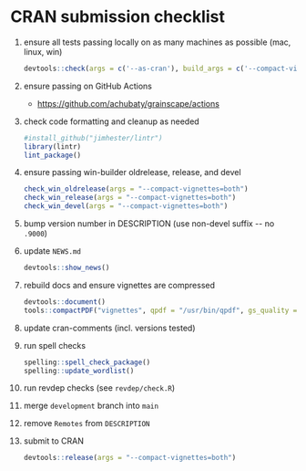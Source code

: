 # CRAN submission checklist

1. ensure all tests passing locally on as many machines as possible (mac, linux, win)

    ```r
    devtools::check(args = c('--as-cran'), build_args = c('--compact-vignettes=both'))
    ```

2. ensure passing on GitHub Actions

    * <https://github.com/achubaty/grainscape/actions>

2. check code formatting and cleanup as needed

    ```r
    #install_github("jimhester/lintr")
    library(lintr)
    lint_package()
    ```

3. ensure passing win-builder oldrelease, release, and devel

    ```r
    check_win_oldrelease(args = "--compact-vignettes=both")
    check_win_release(args = "--compact-vignettes=both")
    check_win_devel(args = "--compact-vignettes=both")
    ```

4. bump version number in DESCRIPTION (use non-devel suffix -- no `.9000`)

5. update `NEWS.md`

    ```r
    devtools::show_news()
    ```

6. rebuild docs and ensure vignettes are compressed

   ```r
   devtools::document()
   tools::compactPDF("vignettes", qpdf = "/usr/bin/qpdf", gs_quality = "ebook")
   ```

7. update cran-comments (incl. versions tested)

8. run spell checks

   ```r
   spelling::spell_check_package()
   spelling::update_wordlist()
   ```

9. run revdep checks (see `revdep/check.R`)

10. merge `development` branch into `main`

11. remove `Remotes` from `DESCRIPTION`

12. submit to CRAN 

    ```r
    devtools::release(args = "--compact-vignettes=both")
    ```

